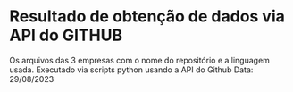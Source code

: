 # Resultado de obtenção de dados via API do GITHUB

Os arquivos das 3 empresas com o nome do repositório e a linguagem usada.
Executado via scripts python usando a API do Github
Data: 29/08/2023
